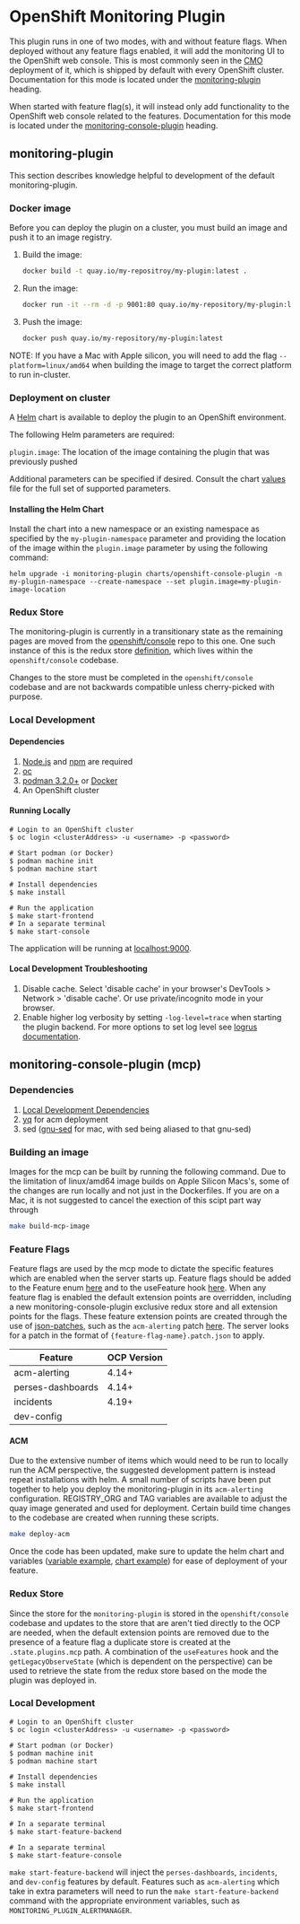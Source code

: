 # OpenShift Monitoring Plugin

This plugin runs in one of two modes, with and without feature flags. When deployed without any feature flags enabled, it will add the monitoring UI to the OpenShift web console. This is most commonly seen in the [CMO](https://github.com/openshift/cluster-monitoring-operator) deployment of it, which is shipped by default with every OpenShift cluster. Documentation for this mode is located under the [monitoring-plugin](#monitoring-plugin) heading.

When started with feature flag(s), it will instead only add functionality to the OpenShift web console related to the features. Documentation for this mode is located under the [monitoring-console-plugin](#monitoring-console-plugin) heading.

## monitoring-plugin

This section describes knowledge helpful to development of the default monitoring-plugin.

### Docker image

Before you can deploy the plugin on a cluster, you must build an image and push it to an image registry.

1. Build the image:

   ```sh
   docker build -t quay.io/my-repositroy/my-plugin:latest .
   ```

2. Run the image:

   ```sh
   docker run -it --rm -d -p 9001:80 quay.io/my-repository/my-plugin:latest
   ```

3. Push the image:

   ```sh
   docker push quay.io/my-repository/my-plugin:latest
   ```

NOTE: If you have a Mac with Apple silicon, you will need to add the flag `--platform=linux/amd64` when building the image to target the correct platform to run in-cluster.

### Deployment on cluster

A [Helm](https://helm.sh) chart is available to deploy the plugin to an OpenShift environment.

The following Helm parameters are required:

`plugin.image`: The location of the image containing the plugin that was previously pushed

Additional parameters can be specified if desired. Consult the chart [values](charts/openshift-console-plugin/values.yaml) file for the full set of supported parameters.

#### Installing the Helm Chart

Install the chart into a new namespace or an existing namespace as specified by the `my-plugin-namespace` parameter and providing the location of the image within the `plugin.image` parameter by using the following command:

```shell
helm upgrade -i monitoring-plugin charts/openshift-console-plugin -n my-plugin-namespace --create-namespace --set plugin.image=my-plugin-image-location
```

### Redux Store

The monitoring-plugin is currently in a transitionary state as the remaining pages are moved from the [openshift/console](https://github.com/openshift/console) repo to this one. One such instance of this is the redux store [definition](https://github.com/openshift/console/blob/master/frontend/public/reducers/observe.ts), which lives within the `openshift/console` codebase.

Changes to the store must be completed in the `openshift/console` codebase and are not backwards compatible unless cherry-picked with purpose.

### Local Development

#### Dependencies

1. [Node.js](https://nodejs.org/en/) and [npm](https://www.npmjs.com/) are required
2. [oc](https://mirror.openshift.com/pub/openshift-v4/clients/oc/4.4/)
3. [podman 3.2.0+](https://podman.io) or [Docker](https://www.docker.com)
4. An OpenShift cluster

#### Running Locally

```
# Login to an OpenShift cluster
$ oc login <clusterAddress> -u <username> -p <password>

# Start podman (or Docker)
$ podman machine init
$ podman machine start

# Install dependencies
$ make install

# Run the application
$ make start-frontend
# In a separate terminal
$ make start-console
```

The application will be running at [localhost:9000](http://localhost:9000/).

#### Local Development Troubleshooting

1. Disable cache. Select 'disable cache' in your browser's DevTools > Network > 'disable cache'. Or use private/incognito mode in your browser.
2. Enable higher log verbosity by setting `-log-level=trace` when starting the plugin backend. For more options to set log level see [logrus documentation](https://github.com/sirupsen/logrus?tab=readme-ov-file#level-logging).

## monitoring-console-plugin (mcp)

### Dependencies
1. [Local Development Dependencies](README#Dependencies)
2. [yq](https://github.com/mikefarah/yq) for acm deployment
3. sed ([gnu-sed](https://formulae.brew.sh/formula/gnu-sed) for mac, with sed being aliased to that gnu-sed)


### Building an image
Images for the mcp can be built by running the following command. Due to the limitation of linux/amd64 image builds on Apple Silicon Macs's, some of the changes are run locally and not just in the Dockerfiles. If you are on a Mac, it is not suggested to cancel the exection of this scipt part way through

```bash
make build-mcp-image
```

### Feature Flags

Feature flags are used by the mcp mode to dictate the specific features which are enabled when the server starts up. Feature flags should be added to the Feature enum [here](pkg/server.go) and to the useFeature hook [here](web/src/components/hooks/useFeatures.ts). When any feature flag is enabled the default extension points are overridden, including a new monitoring-console-plugin exclusive redux store and all extension points for the flags. These feature extension points are created through the use of [json-patches](https://datatracker.ietf.org/doc/html/rfc6902), such as the `acm-alerting` patch [here](config/acm-alerting.patch.json). The server looks for a patch in the format of `{feature-flag-name}.patch.json` to apply.

| Feature           | OCP Version |
|-------------------|-------------|
| acm-alerting      | 4.14+       |
| perses-dashboards | 4.14+       |
| incidents         | 4.19+       |
| dev-config        |             |

#### ACM

Due to the extensive number of items which would need to be run to locally run the ACM perspective, the suggested development pattern is instead repeat installations with helm. A small number of scripts have been put together to help you deploy the monitoring-plugin in its `acm-alerting` configuration. REGISTRY_ORG and TAG variables are available to adjust the quay image generated and used for deployment. Certain build time changes to the codebase are created when running these scripts.

```bash
make deploy-acm
```

Once the code has been updated, make sure to update the helm chart and variables ([variable example](https://github.com/openshift/monitoring-plugin/blob/main/charts/openshift-console-plugin/values.yaml#L32), [chart example](https://github.com/openshift/monitoring-plugin/blob/main/charts/openshift-console-plugin/templates/deployment.yaml#L49)) for ease of deployment of your feature.

### Redux Store

Since the store for the `monitoring-plugin` is stored in the `openshift/console` codebase and updates to the store that are aren't tied directly to the OCP are needed, when the default extension points are removed due to the presence of a feature flag a duplicate store is created at the `.state.plugins.mcp` path. A combination of the `useFeatures` hook and the `getLegacyObserveState` (which is dependent on the perspective) can be used to retrieve the state from the redux store based on the mode the plugin was deployed in.

### Local Development

```
# Login to an OpenShift cluster
$ oc login <clusterAddress> -u <username> -p <password>

# Start podman (or Docker)
$ podman machine init
$ podman machine start

# Install dependencies
$ make install

# Run the application
$ make start-frontend

# In a separate terminal
$ make start-feature-backend

# In a separate terminal
$ make start-feature-console
```

`make start-feature-backend` will inject the `perses-dashboards`, `incidents`, and `dev-config` features by default. Features such as `acm-alerting` which take in extra parameters will need to run the `make start-feature-backend` command with the appropriate environment variables, such as `MONITORING_PLUGIN_ALERTMANAGER`.
